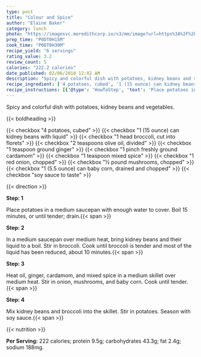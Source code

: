 ```yaml
---
type: post
title: "Colour and Spice"
author: "Elaine Baker"
category: lunch
photo: "https://imagesvc.meredithcorp.io/v3/mm/image?url=https%3A%2F%2Fimages.media-allrecipes.com%2Fuserphotos%2F2703153.jpg"
prep_time: "P0DT0H15M"
cook_time: "P0DT0H30M"
recipe_yield: "6 servings"
rating_value: 3.2
review_count: 5
calories: "222.2 calories"
date_published: 02/06/2018 12:02 AM
description: "Spicy and colorful dish with potatoes, kidney beans and vegetables."
recipe_ingredient: ['4 potatoes, cubed', '1 (15 ounce) can kidney beans with liquid', '1 head broccoli, cut into florets', '2 teaspoons olive oil, divided', '1 teaspoon ground ginger', '1 pinch freshly ground cardamom', '1 teaspoon mixed spice', '1 red onion, chopped', '½ pound mushrooms, chopped', '1 (5.5 ounce) can baby corn, drained and chopped', 'soy sauce to taste']
recipe_instructions: [{'@type': 'HowToStep', 'text': 'Place potatoes in a medium saucepan with enough water to cover. Boil 15 minutes, or until tender; drain.\n'}, {'@type': 'HowToStep', 'text': 'In a medium saucepan over medium heat, bring kidney beans and their liquid to a boil. Stir in broccoli. Cook until broccoli is tender and most of the liquid has been reduced, about 10 minutes.\n'}, {'@type': 'HowToStep', 'text': 'Heat oil, ginger, cardamom, and mixed spice in a medium skillet over medium heat. Stir in onion, mushrooms, and baby corn. Cook until tender.\n'}, {'@type': 'HowToStep', 'text': 'Mix kidney beans and broccoli into the skillet. Stir in potatoes. Season with soy sauce.\n'}]
---
```


Spicy and colorful dish with potatoes, kidney beans and vegetables. 

{{< boldheading >}}

{{< checkbox "4  potatoes, cubed" >}}
{{< checkbox "1 (15 ounce) can kidney beans with liquid" >}}
{{< checkbox "1 head broccoli, cut into florets" >}}
{{< checkbox "2 teaspoons olive oil, divided" >}}
{{< checkbox "1 teaspoon ground ginger" >}}
{{< checkbox "1 pinch freshly ground cardamom" >}}
{{< checkbox "1 teaspoon mixed spice" >}}
{{< checkbox "1  red onion, chopped" >}}
{{< checkbox "½ pound mushrooms, chopped" >}}
{{< checkbox "1 (5.5 ounce) can baby corn, drained and chopped" >}}
{{< checkbox "soy sauce to taste" >}}


{{< direction >}}

**Step: 1**

Place potatoes in a medium saucepan with enough water to cover. Boil 15 minutes, or until tender; drain.{{< span >}}

**Step: 2**

In a medium saucepan over medium heat, bring kidney beans and their liquid to a boil. Stir in broccoli. Cook until broccoli is tender and most of the liquid has been reduced, about 10 minutes.{{< span >}}

**Step: 3**

Heat oil, ginger, cardamom, and mixed spice in a medium skillet over medium heat. Stir in onion, mushrooms, and baby corn. Cook until tender.{{< span >}}

**Step: 4**

Mix kidney beans and broccoli into the skillet. Stir in potatoes. Season with soy sauce.{{< span >}}

{{< nutrition >}}

**Per Serving:** 222 calories; protein 9.5g; carbohydrates 43.3g; fat 2.4g; sodium 188mg.